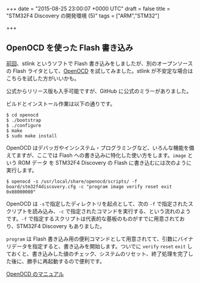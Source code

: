 
+++
date = "2015-08-25 23:00:07 +0000 UTC"
draft = false
title = "STM32F4 Discovery の開発環境 (5)"
tags = ["ARM","STM32"]

+++
## OpenOCD を使った Flash 書き込み

<a href="http://tanakahx.hatenablog.com/entries/2015/08/21">前回</a>、stlink というソフトで Flash 書き込みをしましたが、別のオープンソースの Flash ライタとして、<a href="http://openocd.org/">OpenOCD</a> を試してみました。stlink が不安定な場合はこちらを試した方がいいかも。

公式からリリース版も入手可能ですが、GitHub に公式のミラーがありました。


<div class="github-card" data-user="ntfreak" data-repo="openocd" data-width="400" data-height="" data-theme="default"></div>
<script src="https://cdn.jsdelivr.net/github-cards/latest/widget.js"></script>


ビルドとインストール作業は以下の通りです。

```
$ cd openocd
$ ./bootstrap
$ ./configure
$ make
$ sudo make install
```


OpenOCD はデバッガやインシステム・プログラミングなど、いろんな機能を備えてますが、ここでは Flash への書き込みに特化した使い方をします。<code>image</code> という ROM データ を STM32F4 Discovery の Flash に書き込むには次のように実行します。

```
$ openocd -s /usr/local/share/openocd/scripts/ -f board/stm32f4discovery.cfg -c "program image verify reset exit 0x08000000"
```


OpenOCD は <code>-s</code>で指定したディレクトリを起点として、次の <code>-f</code> で指定されたスクリプトを読み込み、<code>-c</code> で指定されたコマンドを実行する、という流れのようです。<code>-f</code> で指定するスクリプトは代表的な基板のものがすでに用意されており、STM32F4 Discovery もありました。

<code>program</code> は Flash 書き込み用の便利コマンドとして用意されてて、引数にバイナリデータを指定すると、書き込みを開始します。ついでに <code>verify</code> <code>reset</code> <code>exit</code> しておくと、書き込みした値のチェック、システムのリセット、終了処理を完了した後に、勝手に再起動するので便利です。

<a href="http://openocd.org/doc-release/pdf/openocd.pdf">OpenOCD のマニュアル</a>


